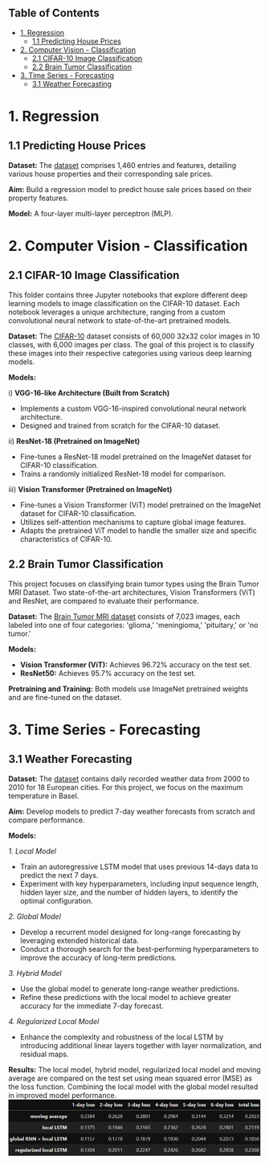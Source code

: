 ## Table of Contents  

- [1. Regression](#1-regression)  
  - [1.1 Predicting House Prices](#11-predicting-house-prices)  
- [2. Computer Vision - Classification](#2-computer-vision---classification)  
  - [2.1 CIFAR-10 Image Classification](#21-cifar-10-image-classification)  
  - [2.2 Brain Tumor Classification](#22-brain-tumor-classification)  
- [3. Time Series - Forecasting](#3-time-series---forecasting)  
  - [3.1 Weather Forecasting](#31-weather-forecasting)


# 1. Regression

## 1.1 Predicting House Prices

**Dataset:** The [dataset](https://www.kaggle.com/competitions/house-prices-advanced-regression-techniques) comprises 1,460 entries and features, detailing various house properties and their corresponding sale prices. 

**Aim:** Build a regression model to predict house sale prices based on their property features.

**Model:** A four-layer multi-layer perceptron (MLP). 

# 2. Computer Vision - Classification

## 2.1 CIFAR-10 Image Classification

This folder contains three Jupyter notebooks that explore different deep learning models to image classification on the CIFAR-10 dataset. Each notebook leverages a unique architecture, ranging from a custom convolutional neural network to state-of-the-art pretrained models.

**Dataset:** The [CIFAR-10](https://www.cs.toronto.edu/~kriz/cifar.html) dataset consists of 60,000 32x32 color images in 10 classes, with 6,000 images per class. The goal of this project is to classify these images into their respective categories using various deep learning models.

**Models:**

i) **VGG-16-like Architecture (Built from Scratch)**

- Implements a custom VGG-16-inspired convolutional neural network architecture.
- Designed and trained from scratch for the CIFAR-10 dataset.

ii) **ResNet-18 (Pretrained on ImageNet)**

- Fine-tunes a ResNet-18 model pretrained on the ImageNet dataset for CIFAR-10 classification.
- Trains a randomly initialized ResNet-18 model for comparison.

iii) **Vision Transformer (Pretrained on ImageNet)**

- Fine-tunes a Vision Transformer (ViT) model pretrained on the ImageNet dataset for CIFAR-10 classification.
- Utilizes self-attention mechanisms to capture global image features.
- Adapts the pretrained ViT model to handle the smaller size and specific characteristics of CIFAR-10.

## 2.2 Brain Tumor Classification

This project focuses on classifying brain tumor types using the Brain Tumor MRI Dataset. Two state-of-the-art architectures, Vision Transformers (ViT) and ResNet, are compared to evaluate their performance.

**Dataset:** The [Brain Tumor MRI dataset](https://www.kaggle.com/datasets/masoudnickparvar/brain-tumor-mri-dataset) consists of 7,023 images, each labeled into one of four categories: 'glioma,' 'meningioma,' 'pituitary,' or 'no tumor.'

**Models:**
- **Vision Transformer (ViT):** Achieves 96.72% accuracy on the test set.
- **ResNet50:** Achieves 95.7% accuracy on the test set.
  
**Pretraining and Training:** Both models use ImageNet pretrained weights and are fine-tuned on the dataset.

# 3. Time Series - Forecasting

## 3.1 Weather Forecasting

**Dataset:** The [dataset](https://github.com/florian-huber/weather_prediction_dataset) contains daily recorded weather data from 2000 to 2010 for 18 European cities. For this project, we focus on the maximum temperature in Basel.

**Aim:** Develop models to predict 7-day weather forecasts from scratch and compare performance.

**Models:** 

*1. Local Model*

 - Train an autoregressive LSTM model that uses previous 14-days data to predict the next 7 days. 
 - Experiment with key hyperparameters, including input sequence length, hidden layer size, and the number of hidden layers, to identify the optimal configuration.

*2. Global Model*

 - Develop a recurrent model designed for long-range forecasting by leveraging extended historical data.
 - Conduct a thorough search for the best-performing hyperparameters to improve the accuracy of long-term predictions.
 
*3. Hybrid Model*

 - Use the global model to generate long-range weather predictions.
 - Refine these predictions with the local model to achieve greater accuracy for the immediate 7-day forecast.

 *4. Regularized Local Model*

 - Enhance the complexity and robustness of the local LSTM by introducing additional linear layers together with layer normalization, and residual maps.

**Results:** The local model, hybrid model, regularized local model and moving average are compared on the test set using mean squared error (MSE) as the loss function. Combining the local model with the global model resulted in improved model performance.
![Table1: Local Model, Hybrid Model, Moving Avarage - 7 days prediction MSE](Time-Series---Forecasting/Results/daily_loss.png)
